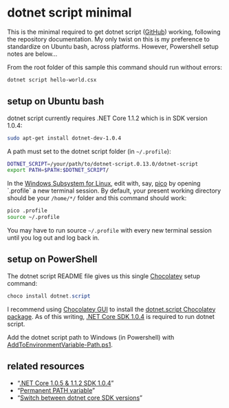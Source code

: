 # dotnet script minimal

This is the minimal required to get dotnet script ([GitHub](https://github.com/filipw/dotnet-script)) working, following the repository documentation. My only twist on this is my preference to standardize on Ubuntu bash, across platforms. However, Powershell setup notes are below…

From the root folder of this sample this command should run without errors:

```bash
dotnet script hello-world.csx
```

## setup on Ubuntu bash

dotnet script currently requires .NET Core 1.1.2 which is in SDK version 1.0.4:

```bash
sudo apt-get install dotnet-dev-1.0.4
```

A path must set to the dotnet script folder (in `~/.profile`):

```bash
DOTNET_SCRIPT=/your/path/to/dotnet-script.0.13.0/dotnet-script
export PATH=$PATH:$DOTNET_SCRIPT/
```

In the [Windows Subsystem for Linux](https://msdn.microsoft.com/en-us/commandline/wsl/about), edit with, say, [pico](https://en.wikipedia.org/wiki/Pico_(text_editor)) by opening `.profile` a new terminal session. By default, your present working directory should be your `/home/*/` folder and this command should work:

```bash
pico .profile
source ~/.profile
```

You may have to run source `~/.profile` with every new terminal session until you log out and log back in.

## setup on PowerShell

The dotnet script README file gives us this single [Chocolatey](https://chocolatey.org/) setup command:

```ps1
choco install dotnet.script
```

I recommend using [Chocolatey GUI](https://chocolatey.org/packages/ChocolateyGUI) to  install the [dotnet.script Chocolatey package](https://chocolatey.org/packages/dotnet.script). As of this writing, [.NET Core SDK 1.0.4](https://github.com/dotnet/core/blob/master/release-notes/download-archives/1.1.2-download.md) is required to run dotnet script.

Add the dotnet script path to Windows (in Powershell) with [AddToEnvironmentVariable-Path.ps1](./ps1/AddToEnvironmentVariable-Path.ps1).

## related resources

* “[.NET Core 1.0.5 & 1.1.2 SDK 1.0.4](https://github.com/dotnet/core/blob/master/release-notes/download-archives/1.1.2-download.md)”
* “[Permanent PATH variable](https://askubuntu.com/questions/500775/permanent-path-variable)”
* “[Switch between dotnet core SDK versions](https://stackoverflow.com/questions/42077229/switch-between-dotnet-core-sdk-versions)”